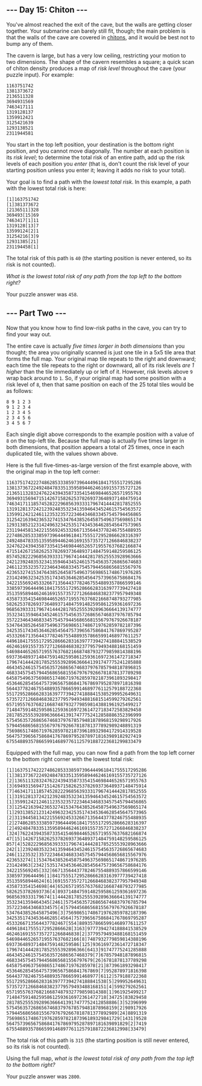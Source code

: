 \--- Day 15: Chiton ---
-----------------------

You've almost reached the exit of the cave, but the walls are getting closer together. Your submarine can barely still fit, though; the main problem is that the walls of the cave are covered in [chitons](https://en.wikipedia.org/wiki/Chiton), and it would be best not to bump any of them.

The cavern is large, but has a very low ceiling, restricting your motion to two dimensions. The shape of the cavern resembles a square; a quick scan of chiton density produces a map of _risk level_ throughout the cave (your puzzle input). For example:

    1163751742  
    1381373672  
    2136511328  
    3694931569  
    7463417111  
    1319128137  
    1359912421  
    3125421639  
    1293138521  
    2311944581  
    

You start in the top left position, your destination is the bottom right position, and you cannot move diagonally. The number at each position is its _risk level_; to determine the total risk of an entire path, add up the risk levels of each position you _enter_ (that is, don't count the risk level of your starting position unless you enter it; leaving it adds no risk to your total).

Your goal is to find a path with the _lowest total risk_. In this example, a path with the lowest total risk is here:

    [1]163751742  
    [1]381373672  
    [2136511]328  
    369493[15]69  
    7463417[1]11  
    1319128[13]7  
    13599124[2]1  
    31254216[3]9  
    12931385[21]  
    231194458[1]  
    

The total risk of this path is `40` (the starting position is never entered, so its risk is not counted).

_What is the lowest total risk of any path from the top left to the bottom right?_

Your puzzle answer was `458`.

\--- Part Two ---
-----------------

Now that you know how to find low-risk paths in the cave, you can try to find your way out.

The entire cave is actually _five times larger in both dimensions_ than you thought; the area you originally scanned is just one tile in a 5x5 tile area that forms the full map. Your original map tile repeats to the right and downward; each time the tile repeats to the right or downward, all of its risk levels _are 1 higher_ than the tile immediately up or left of it. However, risk levels above `9` wrap back around to `1`. So, if your original map had some position with a risk level of `8`, then that same position on each of the 25 total tiles would be as follows:

    8 9 1 2 3  
    9 1 2 3 4  
    1 2 3 4 5  
    2 3 4 5 6  
    3 4 5 6 7  
    

Each single digit above corresponds to the example position with a value of `8` on the top-left tile. Because the full map is actually five times larger in both dimensions, that position appears a total of 25 times, once in each duplicated tile, with the values shown above.

Here is the full five-times-as-large version of the first example above, with the original map in the top left corner:

    11637517422274862853338597396444961841755517295286  
    13813736722492484783351359589446246169155735727126  
    21365113283247622439435873354154698446526571955763  
    36949315694715142671582625378269373648937148475914  
    74634171118574528222968563933317967414442817852555  
    13191281372421239248353234135946434524615754563572  
    13599124212461123532357223464346833457545794456865  
    31254216394236532741534764385264587549637569865174  
    12931385212314249632342535174345364628545647573965  
    23119445813422155692453326671356443778246755488935  
    22748628533385973964449618417555172952866628316397  
    24924847833513595894462461691557357271266846838237  
    32476224394358733541546984465265719557637682166874  
    47151426715826253782693736489371484759148259586125  
    85745282229685639333179674144428178525553928963666  
    24212392483532341359464345246157545635726865674683  
    24611235323572234643468334575457944568656815567976  
    42365327415347643852645875496375698651748671976285  
    23142496323425351743453646285456475739656758684176  
    34221556924533266713564437782467554889357866599146  
    33859739644496184175551729528666283163977739427418  
    35135958944624616915573572712668468382377957949348  
    43587335415469844652657195576376821668748793277985  
    58262537826937364893714847591482595861259361697236  
    96856393331796741444281785255539289636664139174777  
    35323413594643452461575456357268656746837976785794  
    35722346434683345754579445686568155679767926678187  
    53476438526458754963756986517486719762859782187396  
    34253517434536462854564757396567586841767869795287  
    45332667135644377824675548893578665991468977611257  
    44961841755517295286662831639777394274188841538529  
    46246169155735727126684683823779579493488168151459  
    54698446526571955763768216687487932779859814388196  
    69373648937148475914825958612593616972361472718347  
    17967414442817852555392896366641391747775241285888  
    46434524615754563572686567468379767857948187896815  
    46833457545794456865681556797679266781878137789298  
    64587549637569865174867197628597821873961893298417  
    45364628545647573965675868417678697952878971816398  
    56443778246755488935786659914689776112579188722368  
    55172952866628316397773942741888415385299952649631  
    57357271266846838237795794934881681514599279262561  
    65719557637682166874879327798598143881961925499217  
    71484759148259586125936169723614727183472583829458  
    28178525553928963666413917477752412858886352396999  
    57545635726865674683797678579481878968159298917926  
    57944568656815567976792667818781377892989248891319  
    75698651748671976285978218739618932984172914319528  
    56475739656758684176786979528789718163989182927419  
    67554889357866599146897761125791887223681299833479  
    

Equipped with the full map, you can now find a path from the top left corner to the bottom right corner with the lowest total risk:

    [1]1637517422274862853338597396444961841755517295286  
    [1]3813736722492484783351359589446246169155735727126  
    [2]1365113283247622439435873354154698446526571955763  
    [3]6949315694715142671582625378269373648937148475914  
    [7]4634171118574528222968563933317967414442817852555  
    [1]3191281372421239248353234135946434524615754563572  
    [1]3599124212461123532357223464346833457545794456865  
    [3]1254216394236532741534764385264587549637569865174  
    [1]2931385212314249632342535174345364628545647573965  
    [2]3119445813422155692453326671356443778246755488935  
    [2]2748628533385973964449618417555172952866628316397  
    [2]4924847833513595894462461691557357271266846838237  
    [324]76224394358733541546984465265719557637682166874  
    47[15]1426715826253782693736489371484759148259586125  
    857[4]5282229685639333179674144428178525553928963666  
    242[1]2392483532341359464345246157545635726865674683  
    246[1123532]3572234643468334575457944568656815567976  
    423653274[1]5347643852645875496375698651748671976285  
    231424963[2342]5351743453646285456475739656758684176  
    342215569245[332]66713564437782467554889357866599146  
    33859739644496[1]84175551729528666283163977739427418  
    35135958944624[61]6915573572712668468382377957949348  
    435873354154698[44]652657195576376821668748793277985  
    5826253782693736[4]893714847591482595861259361697236  
    9685639333179674[1]444281785255539289636664139174777  
    3532341359464345[2461]575456357268656746837976785794  
    3572234643468334575[4]579445686568155679767926678187  
    5347643852645875496[3]756986517486719762859782187396  
    3425351743453646285[4564]757396567586841767869795287  
    4533266713564437782467[554]8893578665991468977611257  
    449618417555172952866628[3163]9777394274188841538529  
    462461691557357271266846838[2]3779579493488168151459  
    546984465265719557637682166[8]7487932779859814388196  
    693736489371484759148259586[125]93616972361472718347  
    17967414442817852555392896366[6413]91747775241285888  
    46434524615754563572686567468379[7]67857948187896815  
    46833457545794456865681556797679[26]6781878137789298  
    645875496375698651748671976285978[21]873961893298417  
    4536462854564757396567586841767869[7]952878971816398  
    5644377824675548893578665991468977[6112]579188722368  
    5517295286662831639777394274188841538[5]299952649631  
    5735727126684683823779579493488168151[4]599279262561  
    6571955763768216687487932779859814388[1]961925499217  
    7148475914825958612593616972361472718[34725]83829458  
    28178525553928963666413917477752412858886[3]52396999  
    57545635726865674683797678579481878968159[2]98917926  
    57944568656815567976792667818781377892989[24]8891319  
    756986517486719762859782187396189329841729[1431]9528  
    564757396567586841767869795287897181639891829[2]7419  
    675548893578665991468977611257918872236812998[33479] 
    

The total risk of this path is `315` (the starting position is still never entered, so its risk is not counted).

Using the full map, _what is the lowest total risk of any path from the top left to the bottom right?_

Your puzzle answer was `2800`.
